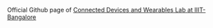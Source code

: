 Official Github page of [Connected Devices and Wearables Lab at IIIT-Bangalore](https://sites.google.com/view/cdwl/)


